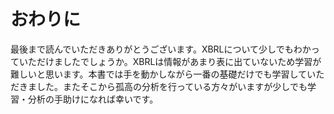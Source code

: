 # おわりに

最後まで読んでいただきありがとうございます。XBRLについて少しでもわかっていただけましたでしょうか。XBRLは情報があまり表に出ていないため学習が難しいと思います。本書では手を動かしながら一番の基礎だけでも学習していただきました。またそこから孤高の分析を行っている方々がいますが少しでも学習・分析の手助けになれば幸いです。